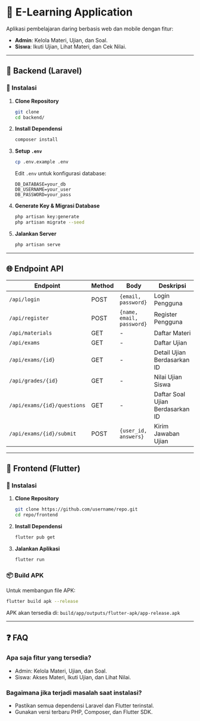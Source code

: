 # 📘 E-Learning Application

Aplikasi pembelajaran daring berbasis web dan mobile dengan fitur:
- **Admin**: Kelola Materi, Ujian, dan Soal.
- **Siswa**: Ikuti Ujian, Lihat Materi, dan Cek Nilai.

---

## **📂 Backend (Laravel)**

### **🔧 Instalasi**
1. **Clone Repository**
   ```bash
   git clone
   cd backend/
   ```
2. **Install Dependensi**
   ```bash
   composer install
   ```
3. **Setup `.env`**
   ```bash
   cp .env.example .env
   ```
   Edit `.env` untuk konfigurasi database:
   ```dotenv
   DB_DATABASE=your_db
   DB_USERNAME=your_user
   DB_PASSWORD=your_pass
   ```
4. **Generate Key & Migrasi Database**
   ```bash
   php artisan key:generate
   php artisan migrate --seed
   ```
5. **Jalankan Server**
   ```bash
   php artisan serve
   ```

---

## **🌐 Endpoint API**
| **Endpoint**        | **Method** | **Body**                        | **Deskripsi**              |
|----------------------|------------|----------------------------------|----------------------------|
| `/api/login`         | POST       | `{email, password}`             | Login Pengguna             |
| `/api/register`      | POST       | `{name, email, password}`       | Register Pengguna          |
| `/api/materials`     | GET        | -                                | Daftar Materi              |
| `/api/exams`         | GET        | -                                | Daftar Ujian               |
| `/api/exams/{id}`    | GET        | -                                | Detail Ujian Berdasarkan ID|
| `/api/grades/{id}`   | GET        | -                                | Nilai Ujian Siswa          |
| `/api/exams/{id}/questions` | GET | - | Daftar Soal Ujian Berdasarkan ID |
| `/api/exams/{id}/submit` | POST | `{user_id, answers}` | Kirim Jawaban Ujian |

---

## **📱 Frontend (Flutter)**

### **🔧 Instalasi**
1. **Clone Repository**
   ```bash
   git clone https://github.com/username/repo.git
   cd repo/frontend
   ```
2. **Install Dependensi**
   ```bash
   flutter pub get
   ```
3. **Jalankan Aplikasi**
   ```bash
   flutter run
   ```

### **📦 Build APK**
Untuk membangun file APK:
```bash
flutter build apk --release
```
APK akan tersedia di:
`build/app/outputs/flutter-apk/app-release.apk`

---

## **❓ FAQ**
### Apa saja fitur yang tersedia?
- Admin: Kelola Materi, Ujian, dan Soal.
- Siswa: Akses Materi, Ikuti Ujian, dan Lihat Nilai.

### Bagaimana jika terjadi masalah saat instalasi?
- Pastikan semua dependensi Laravel dan Flutter terinstal.
- Gunakan versi terbaru PHP, Composer, dan Flutter SDK.

